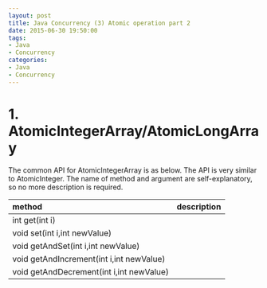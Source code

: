 ```yaml
---
layout: post
title: Java Concurrency (3) Atomic operation part 2
date: 2015-06-30 19:50:00
tags:
- Java
- Concurrency
categories:
- Java
- Concurrency
---
```


# 1. AtomicIntegerArray/AtomicLongArray

The common API for AtomicIntegerArray is as below. The API is very similar to AtomicInteger.
The name of method and argument are self-explanatory, so no more description is required.

| method                                            | description    |
| :------------------------------------------------ | :------------- |
| int get(int i)                                    |                |
| void set(int i,int newValue)                      |                |
| void getAndSet(int i,int newValue)                |                |
| void getAndIncrement(int i,int newValue)          |                |
| void getAndDecrement(int i,int newValue)          |                |
